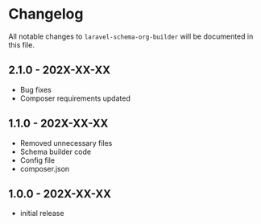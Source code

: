 # Changelog

All notable changes to `laravel-schema-org-builder` will be documented in this file.
## 2.1.0 - 202X-XX-XX

- Bug fixes
- Composer requirements updated

## 1.1.0 - 202X-XX-XX

- Removed unnecessary files
- Schema builder code
- Config file
- composer.json 

## 1.0.0 - 202X-XX-XX

- initial release

